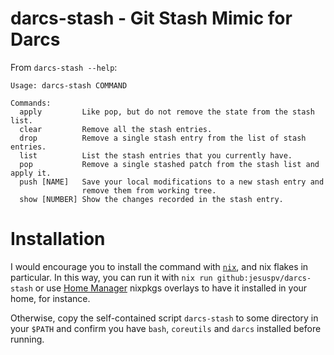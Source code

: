 # darcs-stash - Git Stash Mimic for Darcs

From `darcs-stash --help`:

```
Usage: darcs-stash COMMAND

Commands:
  apply         Like pop, but do not remove the state from the stash list.
  clear         Remove all the stash entries.
  drop          Remove a single stash entry from the list of stash entries.
  list          List the stash entries that you currently have.
  pop           Remove a single stashed patch from the stash list and apply it.
  push [NAME]   Save your local modifications to a new stash entry and
                remove them from working tree.
  show [NUMBER] Show the changes recorded in the stash entry.
```

# Installation

I would encourage you to install the command with
[`nix`](https://nixos.org/download/), and nix flakes in particular. In this way,
you can run it with `nix run github:jesuspv/darcs-stash` or use [Home
Manager](https://github.com/nix-community/home-manager) nixpkgs overlays to have
it installed in your home, for instance.

Otherwise, copy the self-contained script `darcs-stash` to some directory in
your `$PATH` and confirm you have `bash`, `coreutils` and `darcs` installed
before running.
